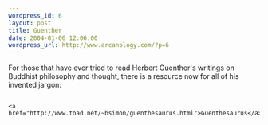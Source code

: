```yaml
--- 
wordpress_id: 6
layout: post
title: Guenther
date: 2004-01-06 12:06:00
wordpress_url: http://www.arcanology.com/?p=6
---
```

For those that have ever tried to read Herbert Guenther's writings on Buddhist philosophy and thought, there is a resource now for all of his invented jargon: 
                                                                                                                                                                                                                                                                                                                                                      
                                                                                                                                                                                                                                                                                                                                                      <a href="http://www.toad.net/~bsimon/guenthesaurus.html">Guenthesaurus</a>